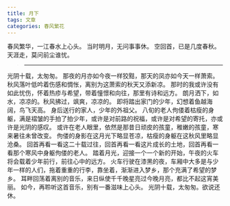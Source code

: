 ```yaml
---
title: 月下
tags: 文章
categories: 春风繁花
---
```


春风繁华，一江春水上心头。
当时明月，无问事事休。
空回首，已是几度春秋。
天涯走，莫问前尘谁忧。


>--------------------------------

光阴十载，太匆匆。
那夜的月亦如今夜一样狡黠，那天的凤亦如今天一样萧索。
秋风落叶低吟着伤感和惆怅，离别为这萧索的秋天又添新凉。
那时的我或许没有如此忧伤，怀着热疹与希望，带着憧憬和向往，那里有诗和远方。
朗月洒下，如水，凉凉的。秋风拂过，飒爽，凉凉的。
即将踏出家门的少年，幻想着鱼越海阔，鸟飞天高。
身后送行的家人，少年的外祖父。
八旬的老人佝偻着枯瘦的身躯，满是褶皱的手拍了拍少年，或许是对前路的祝福，或许是对希望的寄托，亦或许是光阴的感叹。
或许在老人眼里，依然是那昔日顽皮的孩童，稚嫩的孩童，寒来暑往未曾改变。
佝偻的身影在这月光下略显苍凉，枯瘦的身躯在这秋风里略显沧桑。
回首再看一看这二十载过往，回首再看一看这片成长的土地，回首再看一看那个寒风中身躯佝偻的老人。
踏着月光，迎接一个一个新的开始，午夜的火车将会载着少年前行，前往心中的远方。
火车行驶在漆黑的夜，车厢中大多是与少年一样的人们，拖着重重的行李，靠坐着，渐渐进入梦乡，那个充满了希望的梦乡。
耳畔回荡着离别的音乐，来日纵使千千晚星亮过今晚月亮，都比不起这宵美丽。
如今，再聆听这首音乐，别有一番滋味上心头。
光阴十载，太匆匆。欲说还休。